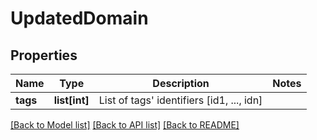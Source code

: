 # UpdatedDomain

## Properties
Name | Type | Description | Notes
------------ | ------------- | ------------- | -------------
**tags** | **list[int]** | List of tags&#39; identifiers [id1, ..., idn] | 

[[Back to Model list]](../README.md#documentation-for-models) [[Back to API list]](../README.md#documentation-for-api-endpoints) [[Back to README]](../README.md)


